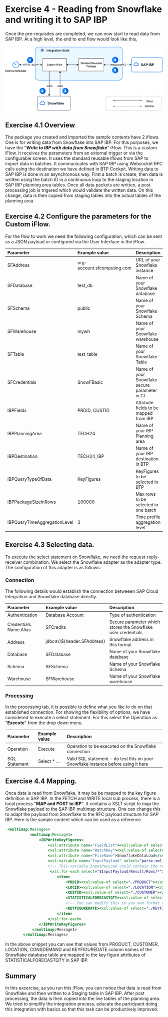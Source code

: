 # Exercise 4 - Reading from Snowflake and writing it to SAP IBP

Once the pre-requisites are completed, we can now start to read data from SAP IBP. At a high level, the end to end flow would look like this,
<br/><br/>![](/exercises/ex4/images/04_01_0010_2.png)

## Exercise 4.1 Overview
The package you created and imported the sample contents have 2 iflows. One is for writing data from Snowflake into SAP IBP. For this purposes, we have the "<b><i>Write to IBP with data from Snowflake</i></b>" iFlow. This is a custom iFlow. It receives the parameters from an external trigger or via the configurable screen. It uses the standard reusable iflows from SAP to import data in batches. It communicates with SAP IBP using Websocket RFC calls using the destination we have defined in BTP Cockpit. Writing data to SAP IBP is done in an asynchronous way. First a batch is create, then data is written using the batch ID in a continuous loop to the staging location in SAP IBP planning area tables. Once all data packets are written, a post processing job is trigered which would validate the written data. On this change, data is then copied from staging tables into the actual tables of the planning area. 

## Exercise 4.2 Configure the parameters for the Custom iFlow.
For the flow to work we need the following configuration, which can be sent as a JSON payload or configured via the User Interface in the iFlow.

| Parameter        | Example value  | Description |
| :---             | :---           | :---          | 
| SFAddress        | org-account.sfcomputing.com    | URL of your Snowflake instance |
| SFDatabase       | test_db        | Name of your Snowflake database   |
| SFSchema         | public         | Name of your Snowflake Schema     |
| SFWarehouse      | mywh           | Name of your Snowflake warehouse  |
| SFTable          | test_table     | Name of your Snowflake Table      |
| SFCredentials    | SnowFBasic     | Name of your Snowflake secure parameter in CI |
| IBPFields        | PRDID, CUSTID  | Attribute fields to be mapped from IBP |
| IBPPlanningArea  | TECH24         | Name of your IBP Planning area         |
| IBPDestination   | TECH24_IBP     | Name of your IBP destination in BTP    |
| IBPQueryTypeOfData   | KeyFigures | KeyFigures to be selected in BTP       | 
| IBPPackageSizeInRows   | 100000   | Max rows to be selected in one batch   |
| IBPQueryTimeAggregationLevel  | 3 | Time profile aggregation level         | 


## Exercise 4.3 Selecting data.
To execute the select statement on Snowflake, we need the request-reply-receiver combination. We select the Snowflake adapter as the adapter type. The configuration of this adapter is as follows:

### Connection
The following details would establish the connection betweeen SAP Cloud Integration and Snowflake database directly.

| Parameter        | Example value  | Description |
| :---             | :---           | :---          |
| Authentication   | Database Account     | Type of authentication    |
| Credentials Name Alias | SFCredits      | Secure parameter which stores the Snowflake user credentials  |
| Address     | jdbc:snowflake://${header.SFAddress}   | Snowflake address in this format   |
| Database         | SFDatabase     | Name of your Snowflake database    | 
| Schema           | SFSchema       | Name of your Snowflake Schema    |
| Warehouse        | SFWarehouse    | Name of your Snowflake warehouse    | 

### Processing
In the processing tab, it is possible to define what you like to do on that established connection. For showing the flexibility of options, we have considered to execute a select statement. For this select the Operation as "<b>Execute</b>" from the drop down menu.

| Parameter        | Example value  | Description |
| :---             | :---           | :---          | 
| Operation        | Execute        | Operation to be executed on the Snowflake connection    |
| SQL Statement    | Select * ...   | Valid SQL statement - do test this on your Snowflake instance before using it here | 

## Exercise 4.4 Mapping.
Once data is read from Snowflake, it may be be mapped to the key figure definition in SAP IBP. In the FETCH and WRITE local sub process, there is a local process "<b>MAP and POST to IBP</b>". It contains a XSLT script to map the Snowflake payload to the SAP IBP multimap structure. One can change this to adapt the payload from Snowflake to the RFC payload structure for SAP IBP. Here is the sample content which can be used as a reference.
```xslt
 <multimap:Messages>
           <multimap:Message1> 
               <IBPWriteKeyFigures>                   
                   <xsl:attribute name="FieldList"><xsl:value-of select="$IBPFields"></xsl:value-of></xsl:attribute> 
           		   <xsl:attribute name="BatchKey"><xsl:value-of select="$IBPBatchKey"/></xsl:attribute>
           		   <xsl:attribute name="FileName">SnowflakeDataLoad</xsl:attribute>                    
                   <xsl:variable name="InputPayload" select="parse-xml($SFPayload)"/>
                   <!-- This variable InputPayLoad could contain the result set from Snowflake select statement-->
                    <xsl:for-each select="$InputPayload/Result/Rows/*">
                       <item>
                           <PRDID><xsl:value-of select="./PRODUCT"></xsl:value-of></PRDID>
                           <LOCID><xsl:value-of select="./LOCATION"></xsl:value-of></LOCID>
                           <CUSTID><xsl:value-of select="./CUSTOMER"></xsl:value-of></CUSTID>
                           <STATISTICALFORECASTQTY><xsl:value-of select="./CONSDEMAND"></xsl:value-of></STATISTICALFORECASTQTY> 
                           <!-- You can modify this to you own format or adapt it -->  
                           <KEYFIGUREDATE><xsl:value-of select="./KEYFIGUREDATE"></xsl:value-of></KEYFIGUREDATE>
                       </item>
                   </xsl:for-each> 
               </IBPWriteKeyFigures>
            </multimap:Message1>
    	</multimap:Messages>
```

In the above snippet you can see that values from PRODUCT, CUSTOMER, LOCATION, CONSDEMAND and KEYFIGUREDATE column names of the Snowflake database table are mapped to the key figure attributes of STATISTICALFORECASTQTY in SAP IBP.
 
## Summary

In this excercise, as you run this iFlow, you can notice that data is read from Snowflake and then written to a Staging table in SAP IBP. After post processing, the data is then copied into the live tables of the planning area. We tried to simplify the integration process, educate the participant doing this integration with basics so that this task can be productively improved.   
